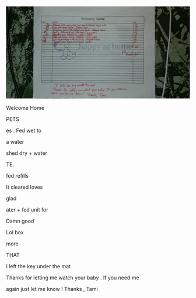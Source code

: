 ![](images/20190103_153138.jpg)

Welcome Home

PETS

es . Fed wet to

a water

shed dry + water

TE.

fed refills

It cleared loves

glad

ater + fed unit for

Damn good

Lol box

more

THAT

I left the key under the mat

Thanks for letting me watch your baby . If you need me

again just let me know ! Thanks , Tami